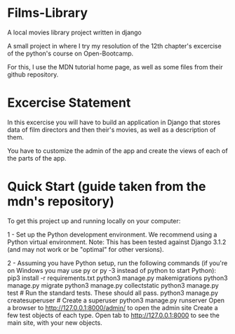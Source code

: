 # Films-Library
A local movies library project written in django

A small project in where I try my resolution of the 12th chapter's excercise of the python's course on Open-Bootcamp.

For this, I use the MDN tutorial home page, as well as some files from their github repository.

# Excercise Statement
In this excercise you will have to build an application in Django that stores data of film directors and then their's movies, as well as a description of them.

You have to customize the admin of the app and create the views of each of the parts of the app.

# Quick Start (guide taken from the mdn's repository)
To get this project up and running locally on your computer:

  1 - Set up the Python development environment. We recommend using a Python virtual environment.
      Note: This has been tested against Django 3.1.2 (and may not work or be "optimal" for other versions).

  2 - Assuming you have Python setup, run the following commands (if you're on Windows you may use py or py -3 instead of python to start Python):
          pip3 install -r requirements.txt
          python3 manage.py makemigrations
          python3 manage.py migrate
python3 manage.py collectstatic
python3 manage.py test # Run the standard tests. These should all pass.
python3 manage.py createsuperuser # Create a superuser
python3 manage.py runserver
Open a browser to http://127.0.0.1:8000/admin/ to open the admin site
Create a few test objects of each type.
Open tab to http://127.0.0.1:8000 to see the main site, with your new objects.
